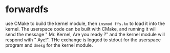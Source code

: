 forwardfs
=========
use CMake to build the kernel module, then `insmod ffs.ko` to load it into the kernel. The userspace code can be built with CMake, and running it will send the message " Mr. Kernel, Are you ready ?" and the kernel module will respond with " Aye!". THe exchange is logged to stdout for the userspace program and `dmesg` for the kernel module.
